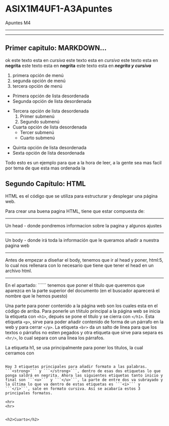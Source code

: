# ASIX1M4UF1-A3Apuntes
Apuntes M4

<hr>
<hr>

## Primer capitulo: MARKDOWN...
ok
este texto esta en *cursiva*
este texto esta en _cursiva_
este texto esta en **negrita**
este texto esta en __negrita__
este texto esta en **_negrita y cursiva_**
1. primera opción de menú
2. segunda opción de menú
3. tercera opción de menú

* Primera opción de lista desordenada
* Segunda opción de lista desordenada
- Tercera opción de lista desordenada
    1. Primer submenú
    2. Segundo submenú
- Cuarta opción de lista desordenada
    * Tercer submenú
    * Cuarto submenú
+ Quinta opción de lista desordenada
+ Sexta opción de lista desordenada

Todo esto es un ejemplo para que a la hora de leer, a la gente sea mas facil por tema de que esta mas ordenada la 

## Segundo Capítulo: HTML

HTML es el código que se utiliza para estructurar y desplegar una página web.

Para crear una buena pagina HTML, tiene que estar compuesta de:
<hr>
Un head - donde pondremos informacion sobre la pagina y algunos ajustes
<hr>
Un body - donde irá toda la información que le queramos añadir a nuestra pagina web
<hr>
Antes de empezar a diseñar el body, tenemos que ir al head y poner, html:5, lo cual nos rellenara con lo necesario que tiene que tener el head en un archivo html.
<hr>
En el apartado: ```<title>Documen</title>``` tenemos que poner el titulo que queremos que aparezca en la parte superior del documento (en el buscador aparecerá el nombre que le hemos puesto)
<br>

Una parte para poner contenido a la página web son los cuales esta en el código de arriba. Para ponerle un tñitulo principal a la página web se inicia la etiqueta con ```<h1>```, depués se pone el título y se cierra con ```</h1>```. Esta etiqueta ```<p>```, sirve para poder añadir contenido de forma de un párrafo en la web y para cerrar ```</p>```. La etiqueta ```<br>``` da un salto de línea para que los textos o párrafos no esten pegados y otra etiqueta que sirve para separa es ```<hr/>```, lo cual separa con una linea los párrafos.

La etiqueta h1, se usa principalmente para poner los titulos, la cual cerramos con </h1>
<br>
```<p> y </p>, se usan para añadir contenido en forma de parrafo

Hay 3 etiquetas principales para añadir formato a las palabras. ```<strong>``` y ```</strong>```, dentro de esas dos etiquetas lo que ponga saldrá en negrita. Ahora las siguientes etiquetas tanto inicio y final son ```<u>``` y ```</u>```, la parte de entre dos va subrayado y la última lo que va dentro de estas etiquetas es ```<i>``` y ```</i>```, sale en formato cursiva. Así se acabaría estos 3 principales formatos.

<hr>
<hr>

  
<h2>Cuarto</h2> 